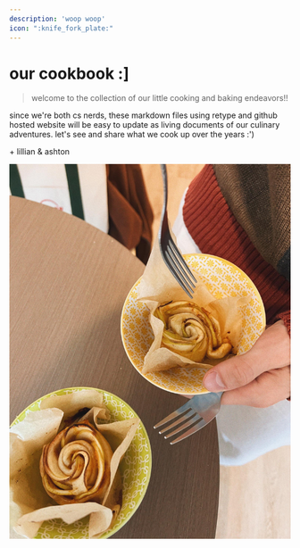 ```yaml
---
description: 'woop woop'
icon: ":knife_fork_plate:"
---
```


# our cookbook :]

> welcome to the collection of our little cooking and baking endeavors!!

since we're both cs nerds, these markdown files using retype and github hosted website will be easy to update as living documents of our culinary adventures. let's see and share what we cook up over the years :')

\+ lillian & ashton



![ashton's lovely apple rose tart!](img/3.jpg)
